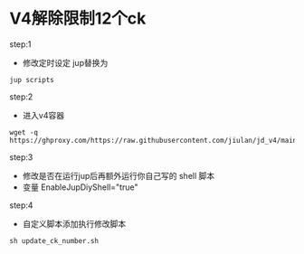 # V4解除限制12个ck

step:1

- 修改定时设定 jup替换为
```
jup scripts
```


step:2
- 进入v4容器
```
wget -q https://ghproxy.com/https://raw.githubusercontent.com/jiulan/jd_v4/main/update_ck_number.sh
```

step:3
- 修改是否在运行jup后再额外运行你自己写的 shell 脚本
- 变量 EnableJupDiyShell="true"

step:4
- 自定义脚本添加执行修改脚本

```
sh update_ck_number.sh
```

   
